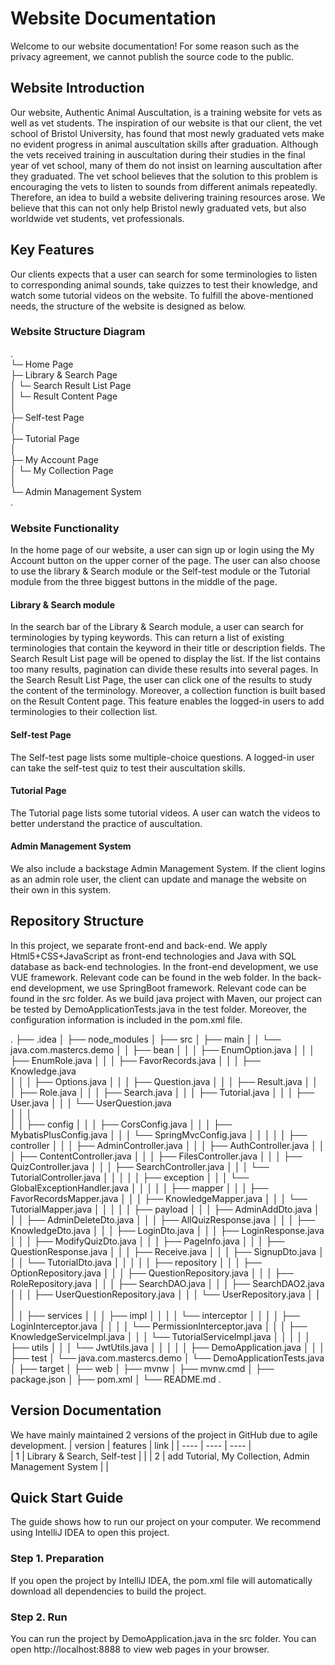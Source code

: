 # Website Documentation
Welcome to our website documentation!
For some reason such as the privacy agreement, we cannot publish the source code to the public.

## Website Introduction
Our website, Authentic Animal Auscultation, is a training website for vets as well as vet students. 
The inspiration of our website is that our client, the vet school of Bristol University, has found that most newly graduated vets make no evident progress in animal auscultation skills after graduation. Although the vets received training in auscultation during their studies in the final year of vet school, many of them do not insist on learning auscultation after they graduated. The vet school believes that the solution to this problem is encouraging the vets to listen to sounds from different animals repeatedly. Therefore, an idea to build a website delivering training resources arose. We believe that this can not only help Bristol newly graduated vets, but also worldwide vet students, vet professionals.

## Key Features
Our clients expects that a user can search for some terminologies to listen to corresponding animal sounds, take quizzes to test their knowledge, and watch some tutorial videos on the website. To fulfill the above-mentioned needs, the structure of the website is designed as below.

### Website Structure Diagram

.  
└─ Home Page  
    ├─ Library & Search Page  
    │   └─ Search Result List Page  
    │       └─ Result Content Page  
    │  
    ├─ Self-test Page  
    │  
    ├─ Tutorial Page  
    │  
    ├─ My Account Page  
    │   └─ My Collection Page  
    │  
    └─ Admin Management System  
.  


### Website Functionality
In the home page of our website, a user can sign up or login using the My Account button on the upper corner of the page. The user can also choose to use the library & Search module or the Self-test module or the Tutorial module from the three biggest buttons in the middle of the page.
#### Library & Search module
In the search bar of the Library & Search module, a user can search for terminologies by typing keywords. This can return a list of existing terminologies that contain the keyword in their title or description fields. The Search Result List page will be opened to display the list. If the list contains too many results, pagination can divide these results into several pages. In the Search Result List Page, the user can click one of the results to study the content of the terminology.
Moreover, a collection function is built based on the Result Content page. This feature enables the logged-in users to add terminologies to their collection list.
#### Self-test Page
The Self-test page lists some multiple-choice questions. A logged-in user can take the self-test quiz to test their auscultation skills.
#### Tutorial Page
The Tutorial page lists some tutorial videos. A user can watch the videos to better understand the practice of auscultation.
#### Admin Management System
We also include a backstage Admin Management System. If the client logins as an admin role user, the client can update and manage the website on their own in this system.

## Repository Structure
In this project, we separate front-end and back-end.
We apply Html5+CSS+JavaScript as front-end technologies and Java with SQL database as back-end technologies. In the front-end development, we use VUE framework. Relevant code can be found in the web folder. In the back-end development, we use SpringBoot framework. Relevant code can be found in the src folder. 
As we build java project with Maven, our project can be tested by DemoApplicationTests.java in the test folder. Moreover, the configuration information is included in the pom.xml file.

. 
├── .idea
│
├── node_modules
│
├── src
│   ├── main
│   │   └── java.com.mastercs.demo
│   │       ├── bean
│   │       │   ├── EnumOption.java
│   │       │   ├── EnumRole.java
│   │       │   ├── FavorRecords.java
│   │       │   ├── Knowledge.java   
│   │       │   ├── Options.java
│   │       │   ├── Question.java
│   │       │   ├── Result.java
│   │       │   ├── Role.java
│   │       │   ├── Search.java
│   │       │   ├── Tutorial.java
│   │       │   ├── User.java
│   │       │   └── UserQuestion.java   
│   │       │             
│   │       ├── config
│   │       │   ├── CorsConfig.java
│   │       │   ├── MybatisPlusConfig.java
│   │       │   └── SpringMvcConfig.java
│   │       │
│   │       ├── controller
│   │       │   ├── AdminController.java
│   │       │   ├── AuthController.java
│   │       │   ├── ContentController.java
│   │       │   ├── FilesController.java
│   │       │   ├── QuizController.java
│   │       │   ├── SearchController.java
│   │       │   └── TutorialController.java
│   │       │
│   │       ├── exception
│   │       │   └── GlobalExceptionHandler.java
│   │       │
│   │       ├── mapper
│   │       │   ├── FavorRecordsMapper.java
│   │       │   ├── KnowledgeMapper.java
│   │       │   └── TutorialMapper.java
│   │       │
│   │       ├── payload
│   │       │   ├── AdminAddDto.java
│   │       │   ├── AdminDeleteDto.java
│   │       │   ├── AllQuizResponse.java
│   │       │   ├── KnowledgeDto.java
│   │       │   ├── LoginDto.java
│   │       │   ├── LoginResponse.java
│   │       │   ├── ModifyQuizDto.java
│   │       │   ├── PageInfo.java
│   │       │   ├── QuestionResponse.java
│   │       │   ├── Receive.java
│   │       │   ├── SignupDto.java
│   │       │   └── TutorialDto.java
│   │       │ 
│   │       ├── repository
│   │       │   ├── OptionRepository.java
│   │       │   ├── QuestionRepository.java
│   │       │   ├── RoleRepository.java
│   │       │   ├── SearchDAO.java
│   │       │   ├── SearchDAO2.java
│   │       │   ├── UserQuestionRepository.java
│   │       │   └── UserRepository.java
│   │       │   
│   │       ├── services
│   │       │   ├── impl 
│   │       │   │   └── interceptor 
│   │       │   │       ├── LoginInterceptor.java
│   │       │   │       └── PermissionInterceptor.java
│   │       │   ├── KnowledgeServiceImpl.java
│   │       │   └── TutorialServiceImpl.java
│   │       │
│   │       ├── utils
│   │       │   └── JwtUtils.java
│   │       │
│   │       ├── DemoApplication.java
│   │
│   ├── test
│       └── java.com.mastercs.demo
│           └── DemoApplicationTests.java
│
├── target
│
├── web
│
├── mvnw
│
├── mvnw.cmd
│
├── package.json
│
├── pom.xml
│
└── README.md
.

## Version Documentation
We have mainly maintained 2 versions of the project in GitHub due to agile development.
|  version   |                   features                             |  link   |
|   ----     |                    ----                                |  ----   |   
|     1      |            Library & Search, Self-test                 |         |
|     2      | add Tutorial, My Collection, Admin Management System   |         |

## Quick Start Guide
The guide shows how to run our project on your computer. We recommend using IntelliJ IDEA to open this project.
### Step 1. Preparation
If you open the project by IntelliJ IDEA, the pom.xml file will automatically download all dependencies to build the project.
### Step 2. Run
You can run the project by DemoApplication.java in the src folder.
You can open http://localhost:8888 to view web pages in your browser. 




